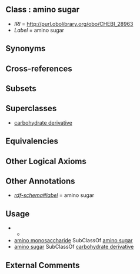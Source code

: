 
## Class : amino sugar

 * *IRI* = http://purl.obolibrary.org/obo/CHEBI_28963
 * *Label* = amino sugar

## Synonyms


## Cross-references


## Subsets


## Superclasses

 * [carbohydrate derivative](../../CHEBI/99/CHEBI_63299.md)

## Equivalencies


## Other Logical Axioms


## Other Annotations

 * *[rdf-schema#label](../../el/rdf-schema#label.md)* = amino sugar

## Usage

 * -
 * [amino monosaccharide](../../CHEBI/26/CHEBI_60926.md) SubClassOf [amino sugar](../../CHEBI/63/CHEBI_28963.md)
 * [amino sugar](../../CHEBI/63/CHEBI_28963.md) SubClassOf [carbohydrate derivative](../../CHEBI/99/CHEBI_63299.md)

## External Comments

